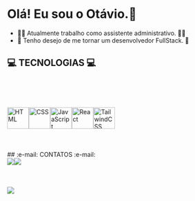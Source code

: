 # Olá! Eu sou o Otávio.👋

- :office_worker: Atualmente trabalho como assistente administrativo. :office_worker:
- 🌱 Tenho desejo de me tornar um desenvolvedor FullStack. 🌱
## :computer: TECNOLOGIAS :computer:
<br /><br /><br />
<div style="display:flex">
          <img src="https://cdn.jsdelivr.net/gh/devicons/devicon/icons/html5/html5-plain.svg" width="50px" title="HTML"/>
          <img src="https://cdn.jsdelivr.net/gh/devicons/devicon/icons/css3/css3-plain.svg" width="50px" title="CSS"/>
          <img src="https://cdn.jsdelivr.net/gh/devicons/devicon/icons/javascript/javascript-plain.svg" width="50px" title="JavaScript"/>
          <img src="https://cdn.jsdelivr.net/gh/devicons/devicon/icons/react/react-original.svg" width="50px" title="React"/>
          <img src="https://cdn.jsdelivr.net/gh/devicons/devicon/icons/tailwindcss/tailwindcss-plain.svg" width="50px" title="TailwindCSS"/>
</div>
<br /><br /><br />
## :e-mail: CONTATOS :e-mail:
 <br />         
<div style="display:flex">
          <a href = "mailto:contato.otaviosimoncini@gmail.com"><img src="https://img.shields.io/badge/Gmail-D14836?style=for-the-badge&logo=gmail&logoColor=white" target="_blank"></a>
          <a href="https://www.linkedin.com/in/ot%C3%A1vio-aparecido-simoncini-b7124b229/" target="_blank"><img src="https://img.shields.io/badge/-LinkedIn-%230077B5?style=for-the-badge&logo=linkedin&logoColor=white" target="_blank"></a>   
</div>
<br /><br /><br />
<img src="https://github-readme-stats.vercel.app/api?username=otaviosmc&show_icons=true&theme=tokyonight" />
